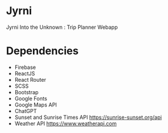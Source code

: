 # Jyrni
Jyrni Into the Unknown : Trip Planner Webapp

# Dependencies
- Firebase
- ReactJS
- React Router
- SCSS
- Bootstrap
- Google Fonts
- Google Maps API
- ChatGPT
- Sunset and Sunrise Times API https://sunrise-sunset.org/api
- Weather API https://www.weatherapi.com
